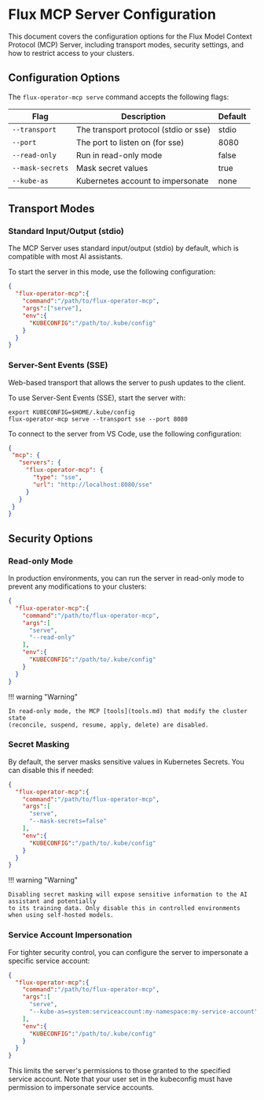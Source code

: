 # Flux MCP Server Configuration

This document covers the configuration options for the Flux Model Context Protocol (MCP) Server,
including transport modes, security settings, and how to restrict access to your clusters.

## Configuration Options

The `flux-operator-mcp serve` command accepts the following flags:

| Flag             | Description                           | Default |
|------------------|---------------------------------------|---------|
| `--transport`    | The transport protocol (stdio or sse) | stdio   |
| `--port`         | The port to listen on (for sse)       | 8080    |
| `--read-only`    | Run in read-only mode                 | false   |
| `--mask-secrets` | Mask secret values                    | true    |
| `--kube-as`      | Kubernetes account to impersonate     | none    |

## Transport Modes

### Standard Input/Output (stdio)

The MCP Server uses standard input/output (stdio) by default, which is compatible with most AI assistants.

To start the server in this mode, use the following configuration:

```json
{
  "flux-operator-mcp":{
    "command":"/path/to/flux-operator-mcp",
    "args":["serve"],
    "env":{
      "KUBECONFIG":"/path/to/.kube/config"
    }
  }
}
```

### Server-Sent Events (SSE)

Web-based transport that allows the server to push updates to the client.

To use Server-Sent Events (SSE), start the server with:

```shell
export KUBECONFIG=$HOME/.kube/config
flux-operator-mcp serve --transport sse --port 8080
```

To connect to the server from VS Code, use the following configuration:

```json
{
 "mcp": {
   "servers": {
     "flux-operator-mcp": {
       "type": "sse",
       "url": "http://localhost:8080/sse"
     }
   }
 }
}
```

## Security Options

### Read-only Mode

In production environments, you can run the server in read-only mode to prevent any modifications to your clusters:

```json
{
  "flux-operator-mcp":{
    "command":"/path/to/flux-operator-mcp",
    "args":[
      "serve",
      "--read-only"
    ],
    "env":{
      "KUBECONFIG":"/path/to/.kube/config"
    }
  }
}
```

!!! warning "Warning"

    In read-only mode, the MCP [tools](tools.md) that modify the cluster state
    (reconcile, suspend, resume, apply, delete) are disabled.

### Secret Masking

By default, the server masks sensitive values in Kubernetes Secrets. You can disable this if needed:

```json
{
  "flux-operator-mcp":{
    "command":"/path/to/flux-operator-mcp",
    "args":[
      "serve",
      "--mask-secrets=false"
    ],
    "env":{
      "KUBECONFIG":"/path/to/.kube/config"
    }
  }
}
```

!!! warning "Warning"

    Disabling secret masking will expose sensitive information to the AI assistant and potentially
    to its training data. Only disable this in controlled environments when using self-hosted models.

### Service Account Impersonation

For tighter security control, you can configure the server to impersonate a specific service account:

```json
{
  "flux-operator-mcp":{
    "command":"/path/to/flux-operator-mcp",
    "args":[
      "serve",
      "--kube-as=system:serviceaccount:my-namespace:my-service-account"
    ],
    "env":{
      "KUBECONFIG":"/path/to/.kube/config"
    }
  }
}
```

This limits the server's permissions to those granted to the specified service account.
Note that your user set in the kubeconfig must have permission to impersonate service accounts.
